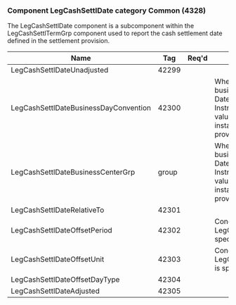 ### Component LegCashSettlDate category Common (4328)

The LegCashSettlDate component is a subcomponent within the LegCashSettlTermGrp component used to report the cash settlement date defined in the settlement provision.

| Name                                  | Tag   | Req'd | Documentation                                                                                                                               |
|---------------------------------------|-------|----------|-------------------------------------------------------------------------------------------------------------------------------|
| LegCashSettlDateUnadjusted            | 42299 |       |                                                                                                                                |
| LegCashSettlDateBusinessDayConvention | 42300 |       | When specified, this overrides the business day convention defined in the DateAdjustment component in the Instrument component. The specified value would be specific to this instance of the cash settlement provision. |
| LegCashSettlDateBusinessCenterGrp     | group |       | When specified, this overrides the business centers defined in the DateAdjustment component in the Instrument component. The specified values would be specific to this instance of the cash settlement provision.       |
| LegCashSettlDateRelativeTo            | 42301 |       |                                                                                                                                |
| LegCashSettlDateOffsetPeriod          | 42302 |       | Conditionally required when LegCashSettlDateOffsetUnit(42303) is specified.                                                                                                                               |
| LegCashSettlDateOffsetUnit            | 42303 |       | Conditionally required when LegCashSettlDateOffsetPeriod(42302) is specified.                                                                                                                               |
| LegCashSettlDateOffsetDayType         | 42304 |       |                                                                                                                                |
| LegCashSettlDateAdjusted              | 42305 |       |                                                                                                                                |

